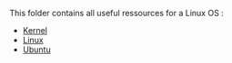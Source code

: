 This folder contains all useful ressources for a Linux OS :
- [Kernel](https://github.com/BOREA-DENTAL/DocumentationsCobra/tree/master/Documentations/Developpement/Linux/kernel)
- [Linux](https://github.com/BOREA-DENTAL/DocumentationsCobra/tree/master/Documentations/Developpement/Linux/linux)
- [Ubuntu](https://github.com/BOREA-DENTAL/DocumentationsCobra/tree/master/Documentations/Developpement/Linux/Ubuntu)

